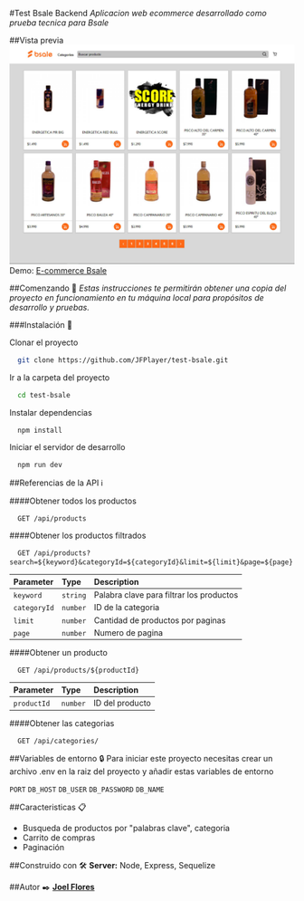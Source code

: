 #Test Bsale Backend
_Aplicacion web ecommerce desarrollado como prueba tecnica para Bsale_

##Vista previa 
[![](/preview-bsale.jpg)](https://test-bsale-joel-flores.herokuapp.com/)
Demo: [E-commerce Bsale](https://test-bsale-joel-flores.herokuapp.com/)

##Comenzando 🚀
_Estas instrucciones te permitirán obtener una copia del proyecto en funcionamiento en tu máquina local para propósitos de desarrollo y pruebas._

###Instalación 🔧

Clonar el proyecto
```bash
  git clone https://github.com/JFPlayer/test-bsale.git
```
Ir a la carpeta del proyecto
```bash
  cd test-bsale
```
Instalar dependencias
```bash
  npm install
```
Iniciar el servidor de desarrollo
```bash
  npm run dev
```

##Referencias de la API :information_source:

####Obtener todos los productos
```http
  GET /api/products
```

####Obtener los productos filtrados
```http
  GET /api/products?search=${keyword}&categoryId=${categoryId}&limit=${limit}&page=${page}
```

| Parameter | Type     | Description                |
| :-------- | :------- | :------------------------- |
| `keyword` | `string` |  Palabra clave para filtrar los productos |
| `categoryId` | `number` |  ID de la categoria |
| `limit` | `number` |  Cantidad de productos por paginas |
| `page` | `number` |  Numero de pagina |

####Obtener un producto
```http
  GET /api/products/${productId}
```
| Parameter | Type     | Description                |
| :-------- | :------- | :------------------------- |
| `productId` | `number` |  ID del producto |
####Obtener las categorias
```http
  GET /api/categories/
```

##Variables de entorno :lock:
Para iniciar este proyecto necesitas crear un archivo .env en la raiz del proyecto y añadir estas variables de entorno

`PORT`
`DB_HOST`
`DB_USER`
`DB_PASSWORD`
`DB_NAME`

##Caracteristicas 📋
- Busqueda de productos por "palabras clave", categoria
- Carrito de compras
- Paginación


##Construido con 🛠️
**Server:** Node, Express, Sequelize

##Autor ✒️
**[Joel Flores](https://www.linkedin.com/in/joel-flores-7801/)**

